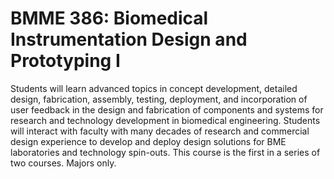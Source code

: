 # BMME 386: Biomedical Instrumentation Design and Prototyping I

Students will learn advanced topics in concept development, detailed design, fabrication, assembly, testing, deployment, and incorporation of user feedback in the design and fabrication of components and systems for research and technology development in biomedical engineering. Students will interact with faculty with many decades of research and commercial design experience to develop and deploy design solutions for BME laboratories and technology spin-outs. This course is the first in a series of two courses. Majors only.